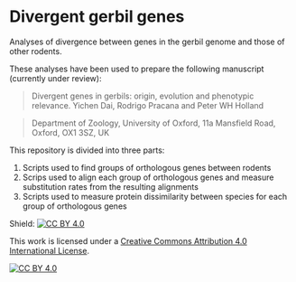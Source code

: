 # Divergent gerbil genes

Analyses of divergence between genes in the gerbil genome and those of other rodents.

These analyses have been used to prepare the following manuscript (currently under review):

> Divergent genes in gerbils: origin, evolution and phenotypic relevance.
> Yichen Dai, Rodrigo Pracana and Peter WH Holland

> Department of Zoology, University of Oxford, 11a Mansfield Road,
Oxford, OX1 3SZ, UK

This repository is divided into three parts:

1. Scripts used to find groups of orthologous genes between rodents
2. Scrips used to align each group of orthologous genes and measure substitution rates from the resulting alignments
3. Scripts used to measure protein dissimilarity between species for each group of orthologous genes

Shield: [![CC BY 4.0][cc-by-shield]][cc-by]

This work is licensed under a [Creative Commons Attribution 4.0 International
License][cc-by].

[![CC BY 4.0][cc-by-image]][cc-by]

[cc-by]: http://creativecommons.org/licenses/by/4.0/
[cc-by-image]: https://i.creativecommons.org/l/by/4.0/88x31.png
[cc-by-shield]: https://img.shields.io/badge/License-CC%20BY%204.0-lightgrey.svg
